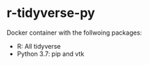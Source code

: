 # r-tidyverse-py
Docker container with the follwoing packages:
- R: All tidyverse
- Python 3.7: pip and vtk
